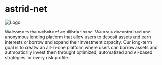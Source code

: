 # astrid-net
![Logo](https://user-images.githubusercontent.com/128416370/227624045-bdb0a060-9cbc-450a-bef0-8d4c2bc8a678.svg)

Welcome to the website of equilibria.financ.
We are a decentralized and anonymous lending platform that allow users to deposit assets and earn interests or borrow and expand their investment capacity.
Our long-term goal is to creatw an all-in-one platform where users can borrow assets and autmoatically invest them throught optimized, automatized and AI-based strategies for every risk-profile. 

